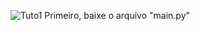 ![Tuto1](https://github.com/user-attachments/assets/e33d347f-6210-4e88-8867-fb5042a28eda)
Primeiro, baixe o arquivo "main.py"
